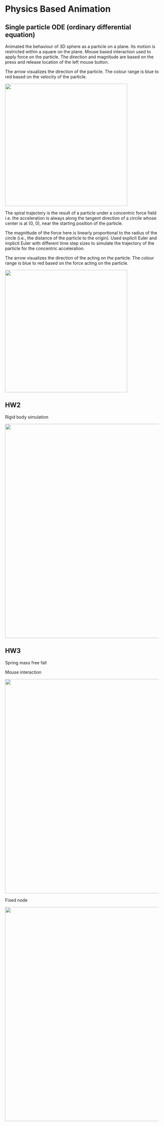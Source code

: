 # Physics Based Animation 
<!--
used to make the gif from videos 
https://ezgif.com/video-to-gif
-->
## Single particle ODE (ordinary differential equation)

<!-- 
drag to move the ball , speed based on length of clicks 
press control and left click 
press option and left click 
-->
Animated the behaviour of 3D sphere as a particle on a plane. Its motion is restricted within a square on the plane. Mouse based interaction used to apply force on the particle. The direction and magnitude are based on the press and release location of the left mouse button.

The arrow visualizes the direction of the particle. The colour range is blue to red based on the velocity of the particle. 

<!-- ![ezgif com-video-to-gif](https://github.com/nishita96/PhysicsBasedAnimation/assets/24264347/2b8efc16-f3bf-4d61-bccd-0432dc00d617.gif) -->
<img src="https://github.com/nishita96/PhysicsBasedAnimation/assets/24264347/2b8efc16-f3bf-4d61-bccd-0432dc00d617.gif" width="400">


The spiral trajectory is the result of a particle under a concentric force field i.e. the acceleration is always along the tangent direction of a circile whose center is at (0, 0), near the starting position of the particle.  

The magnittude of the force here is linearly proportional to the radius of the circle (i.e., the distance of the particle to the origin). Used explicit Euler and implicit Euler with different time step sizes to simulate the trajectory of the particle for the concentric acceleration.

The arrow visualizes the direction of the acting on the particle. The colour range is blue to red based on the force acting on the particle. 
<!-- ![pba1_spiral](https://github.com/nishita96/PhysicsBasedAnimation/assets/24264347/815226e4-5261-45de-84a9-a571303112e0) -->
<img src="https://github.com/nishita96/PhysicsBasedAnimation/assets/24264347/815226e4-5261-45de-84a9-a571303112e0.gif" width="400">


## HW2

<!-- 
drag to move the ball , speed based on length of clicks 
press control and left click 
press option and left click 
-->
Rigid body simulation
<!-- ![pba2](https://github.com/nishita96/PhysicsBasedAnimation/assets/24264347/b61c509e-d83f-40cf-91aa-953cef436fcc) -->
<img src="https://github.com/nishita96/PhysicsBasedAnimation/assets/24264347/b61c509e-d83f-40cf-91aa-953cef436fcc.gif" width="700">


## HW3

<!-- 
drag to move the ball , speed based on length of clicks 
press control and left click 
press option and left click 
-->
Spring mass free fall 

Mouse interaction 
<!-- ![pba3_freefall_mouseforce](https://github.com/nishita96/PhysicsBasedAnimation/assets/24264347/67abcb10-7a43-47d0-bbd4-c1679da9843f) -->
<img src="https://github.com/nishita96/PhysicsBasedAnimation/assets/24264347/67abcb10-7a43-47d0-bbd4-c1679da9843f.gif" width="700">

Fixed node
<!-- ![pba3_fixednode](https://github.com/nishita96/PhysicsBasedAnimation/assets/24264347/201bcd78-005d-488c-ba73-48461d46b109) -->
<img src="https://github.com/nishita96/PhysicsBasedAnimation/assets/24264347/201bcd78-005d-488c-ba73-48461d46b109.gif" width="700">


